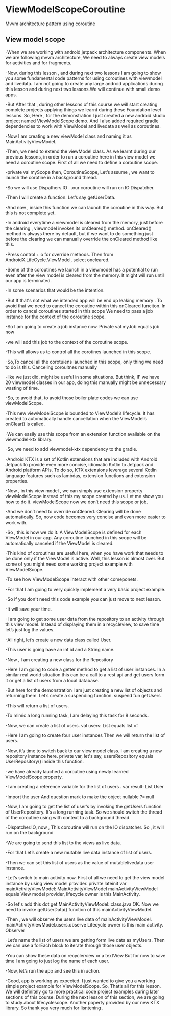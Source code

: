 # ViewModelScopeCoroutine
Mvvm architecture pattern using coroutine

## View model scope

-When we are working with android jetpack architecture components. When we are following mvvm architecture,
 We need to always create view models for activities and for fragments. 

-Now, during this lesson , and during next two lessons I am going to show you some fundamental code patterns
 for using coroutines with viewmodel and livedata. I am not going to create any large android applications
 during this lesson and during next two lessons.We will continue with small demo apps.

-But After that , during other lessons of this course we will start creating complete projects applying things
 we learnt during these Foundation level lessons. So, Here , for the demonstration I just created a new
 android studio project named ViewModelScope demo. And I also added required gradle dependencies to
 work with ViewModel and livedata as well as coroutines.

-Now I am creating a new viewModel class and naming it as MainActivityViewModel.

-Then, we need to extend the viewModel class. As we learnt during our previous lessons, in order to run
 a coroutine here in this view model we need a coroutine scope. First of all we need to define a coroutine scope. 

-private val myScope then, CoroutineScope, Let’s assume , we want to launch the corotine in a background thread.

-So we will use Dispathers.IO . .our coroutine will run on IO Dispatcher.

-Then I will create a function. Let’s say getUserData.

-And now , inside this function we can launch the coroutine in this way. But this is not complete yet.

-In android everytime a viewmodel is cleared from the memory, just before the clearing , viewmodel invokes its
 onCleared() method. onCleared() method is always there by default, but if we want to do something just before the 
 clearing we can manually override the onCleared method
 like this.

-Press control + o for override methods. Then from AndroidX.LifeCycle.ViewModel, select
 oncleared.

-Some of the coroutines we launch in a viewmodel has a potential to run even after the view model
 is cleared from the memory. It might will run until our app is terminated.

-In some scenarios that would be the intention.

-But If that's not what we intended app will be end up leaking memory . To avoid that we need to cancel
 the coroutine within this onCleared funciton. In order to cancel coroutines started in this scope
 We need to pass a job instance for the context of the coroutine scope.

-So I am going to create a job instance now. Private val myJob equals job now

-we will add this job to the context of the coroutine scope.

-This will allows us to control all the corotines launched in this scope.

-So,To cancel all the corotuiens launched in this scope, only thing we need to do is this.
 Canceling corouitnes manually

-like we just did, might be useful in some situations. But think, IF we have 20 viewmodel classes in our app,
 doing this manually might be unnecessary wasting of time.

-So, to avoid that, to avoid those boiler plate codes we can use viewModelScope.

-This new viewModelScope is bounded to ViewModel’s lifecycle. It has created to automatically handle cancellation
 when the ViewModel’s onClear() is called.

-We can easily use this scope from an extension function available on the viewmodel-ktx library.

-So, we need to add viewmodel-ktx dependency to the gradle.

-Android KTX is a set of Kotlin extensions that are included with Android Jetpack to provide even
 more concise, idiomatic Kotlin to Jetpack and Android platform APIs. To do so, KTX extensions leverage
 several Kotlin language features such as lambdas, extension functions and extension properties.

-Now , in this view model , we can simply use extension property viewModelScope instead of this
 my scope created by us. Let me show you how to do it. viewModelScope now we don’t need this scope or job.

-And we don’t need to override onCleared. Clearing will be done automatically.
 So, now code becomes very concise and even more easier to work with.

-So , this is how we do it. A ViewModelScope is defined for each ViewModel in our app. 
 Any coroutine launched in this scope will be automatically canceled if the ViewModel is cleared.

-This kind of coroutines are useful here, when you have work that needs to be done only if the ViewModel is active. Well,
 this lesson is almost over. But some of you might need some working project example with ViewModelScope.

-To see how ViewModelScope interact with other comeponets.

-For that I am going to very quickly implement a very basic project example.

-So if you don't need this code example you can just move to next lesson.

-It will save your time.

-I am going to get some user data from the repository to an activity through this view model. Instead of
 displaying them in a recycleview, to save time let’s just log the values.

-All right, let’s create a new data class called User.

-This user is going have an int id and a String name.

-Now , I am creating a new class for the Repository

-Here I am going to code a getter method to get a list of user instances. In a similar real world situation
 this can be a call to a rest api and get users form it or get a list of users from a local database.

-But here for the demonstration I am just creating a new list of objects and returning them.
 Let’s create a suspending function. suspend fun getUsers

-This will return a list of users.

-To mimic a long running task, I am delaying this task for 8 seconds.

-Now, we can create a list of users. val users: List equals list of

-Here I am going to create four user instances Then we will return the list of users.

-Now, it’s time to switch back to our view model class. I am creating a new repository instance here.
 private var, let's say, usersRepository equals UserRepository()
 inside this function.

-we have already lauched a coroutine using newly learned ViewModelScope property.

-I am creating a reference variable for the list of users . var
 result: List User

-Import the user And question mark to make the object nullable ?= null

-Now, I am going to get the list of user’s by invoking the getUsers function of UserRepository. It’s a
 long running task. So we should switch the thread of the coroutine using with context to a background thread.

-Dispatcher.IO, now , This coroutine will run on the IO dispatcher. So , it will run on the background

-We are going to send this list to the views as live data.

-For that Let’s create a new mutable live data instance of list of users.

-Then we can set this list of users as the value of mutablelivedata user instance.

-Let’s switch to main activity now. First of all we need to get the view model instance
 by using view model provider. private lateinit var mainActivityViewModel: MainActivityViewModel
 mainActivityViewModel equals View model provider, lifecycle owner is this MainActivity.

-So let's add this dot get MainActivityViewModel::class.java
 OK. Now we need to invoke getUserData() function of this mainActivityViewModel.

-Then , we will observe
 the users live data of mainActivityViewModel. mainActivityViewModel.users.observe
 Lifecycle owner is this main activity. Observer

-Let’s name the list of users we are getting form live data as myUsers. Then we can use a forEach block
 to iterate through those user objects.

-You can show these data on recyclerview or a textView But for now to save time I am going to just
 log the name of each user.

-Now, let’s run the app and see this in action.

-Good, app is working as expected. I just wanted to give you a working simple project example for
 ViewModelScope. So, That’s all for this lesson. We will definitely go to more practical code project examples
 during later sections of this course. During the next lesson of this section, we are going to study about
 lifecyclescope. Another poperty provided by our new KTX library. So thank you very much for lisntening .
